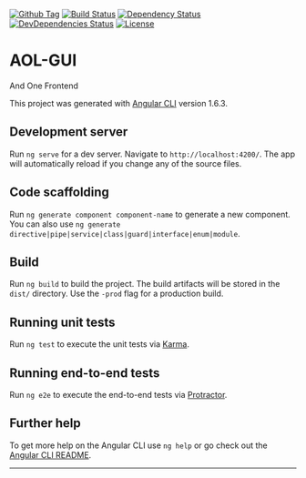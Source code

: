 [![Github Tag][github-tag-image]][github-tag-url]
[![Build Status][travis-image]][travis-url]
[![Dependency Status][david-dep-image]][david-dep-url]
[![DevDependencies Status][david-devdep-image]][david-devdep-url]
[![License][license-image]][license-url]

# AOL-GUI

And One Frontend

This project was generated with [Angular CLI](https://github.com/angular/angular-cli) version 1.6.3.

## Development server

Run `ng serve` for a dev server. Navigate to `http://localhost:4200/`. The app will automatically reload if you change any of the source files.

## Code scaffolding

Run `ng generate component component-name` to generate a new component. You can also use `ng generate directive|pipe|service|class|guard|interface|enum|module`.

## Build

Run `ng build` to build the project. The build artifacts will be stored in the `dist/` directory. Use the `-prod` flag for a production build.

## Running unit tests

Run `ng test` to execute the unit tests via [Karma](https://karma-runner.github.io).

## Running end-to-end tests

Run `ng e2e` to execute the end-to-end tests via [Protractor](http://www.protractortest.org/).

## Further help

To get more help on the Angular CLI use `ng help` or go check out the [Angular CLI README](https://github.com/angular/angular-cli/blob/master/README.md).

***

[github-tag-image]: https://img.shields.io/github/tag/cocopelli/aol-gui.svg?style=flat-square
[github-tag-url]: https://github.com/cocopelli/aol-gui

[travis-image]: https://img.shields.io/travis/cocopelli/aol-gui.svg?style=flat-square
[travis-url]: https://travis-ci.org/cocopelli/aol-gui

[david-dep-image]: https://img.shields.io/david/cocopelli/aol-gui.svg?style=flat-square
[david-dep-url]: https://david-dm.org/cocopelli/aol-gui

[david-devdep-image]: https://img.shields.io/david/dev/cocopelli/aol-gui.svg?style=flat-square
[david-devdep-url]: https://david-dm.org/cocopelli/aol-gui?type=dev

[license-image]: https://img.shields.io/github/license/cocopelli/aol-gui.svg?style=flat-square
[license-url]: https://github.com/cocopelli/aol-gui/blob/master/LICENSE
